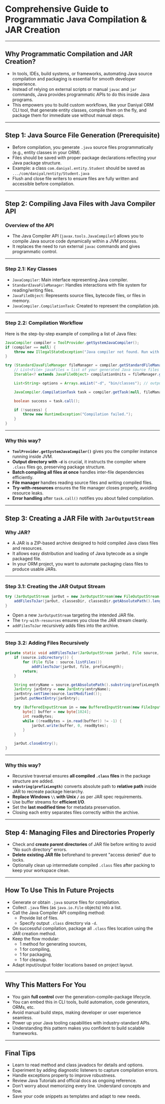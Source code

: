 # Comprehensive Guide to Programmatic Java Compilation & JAR Creation

***

## Why Programmatic Compilation and JAR Creation?

- In tools, IDEs, build systems, or frameworks, automating Java source compilation and packaging is essential for smooth developer experience.
- Instead of relying on external scripts or manual `javac` and `jar` commands, Java provides programmatic APIs to do this inside Java programs.
- This empowers you to build custom workflows, like your Daniyal ORM CLI tool, that generate entity classes, compile them on the fly, and package them for immediate use without manual steps.

***

## Step 1: Java Source File Generation (Prerequisite)

- Before compilation, you generate `.java` source files programmatically (e.g., entity classes in your ORM).
- Files should be saved with proper package declarations reflecting your Java package structure.
- Example: a class `com.daniyal.entity.Student` should be saved as `.../com/daniyal/entity/Student.java`
- Flush and close file writers to ensure files are fully written and accessible before compilation.

***

## Step 2: Compiling Java Files with Java Compiler API

### Overview of the API

- The Java Compiler API (`javax.tools.JavaCompiler`) allows you to compile Java source code dynamically within a JVM process.
- It replaces the need to run external `javac` commands and gives programmatic control.

***

### Step 2.1: Key Classes

- `JavaCompiler`: Main interface representing Java compiler.
- `StandardJavaFileManager`: Handles interactions with file system for reading/writing files.
- `JavaFileObject`: Represents source files, bytecode files, or files in memory.
- `JavaCompiler.CompilationTask`: Created to represent the compilation job.

***

### Step 2.2: Compilation Workflow

Here is the step-by-step example of compiling a list of Java files:

```java
JavaCompiler compiler = ToolProvider.getSystemJavaCompiler();
if (compiler == null) {
    throw new IllegalStateException("Java compiler not found. Run with a JDK, not JRE.");
}

try (StandardJavaFileManager fileManager = compiler.getStandardFileManager(null, null, null)) {
    // List<File> javaFiles = list of your generated Java source files
    Iterable<? extends JavaFileObject> compilationUnits = fileManager.getJavaFileObjectsFromFiles(javaFiles);

    List<String> options = Arrays.asList("-d", "bin/classes"); // output directory for class files

    JavaCompiler.CompilationTask task = compiler.getTask(null, fileManager, null, options, null, compilationUnits);

    boolean success = task.call();

    if (!success) {
        throw new RuntimeException("Compilation failed.");
    }
}
```

***

### Why this way?

- **`ToolProvider.getSystemJavaCompiler()`** gives you the compiler instance running inside JVM.
- **Output directory with `-d`** is crucial, it instructs the compiler where `.class` files go, preserving package structure.
- **Batch compiling all files at once** handles inter-file dependencies efficiently.
- **File manager** handles reading source files and writing compiled files.
- **Try-with-resources** ensures the file manager closes properly, avoiding resource leaks.
- **Error handling** after `task.call()` notifies you about failed compilation.

***

## Step 3: Creating a JAR File with `JarOutputStream`

### Why JAR?

- A JAR is a ZIP-based archive designed to hold compiled Java class files and resources.
- It allows easy distribution and loading of Java bytecode as a single packaged file.
- In your ORM project, you want to automate packaging class files to produce usable JARs.

***

### Step 3.1: Creating the JAR Output Stream

```java
try (JarOutputStream jarOut = new JarOutputStream(new FileOutputStream(jarFile))) {
    addFilesToJar(jarOut, classesDir, classesDir.getAbsolutePath().length() + 1);
}
```

- Open a new `JarOutputStream` targeting the intended JAR file.
- The `try-with-resources` ensures you close the JAR stream cleanly.
- `addFilesToJar` recursively adds files into the archive.

***

### Step 3.2: Adding Files Recursively

```java
private static void addFilesToJar(JarOutputStream jarOut, File source, int prefixLength) throws IOException {
    if (source.isDirectory()) {
        for (File file : source.listFiles())
            addFilesToJar(jarOut, file, prefixLength);
        return;
    }

    String entryName = source.getAbsolutePath().substring(prefixLength).replace("\\", "/");
    JarEntry jarEntry = new JarEntry(entryName);
    jarEntry.setTime(source.lastModified());
    jarOut.putNextEntry(jarEntry);

    try (BufferedInputStream in = new BufferedInputStream(new FileInputStream(source))) {
        byte[] buffer = new byte[1024];
        int readBytes;
        while ((readBytes = in.read(buffer)) != -1) {
            jarOut.write(buffer, 0, readBytes);
        }
    }

    jarOut.closeEntry();
}
```

***

### Why this way?

- Recursive traversal ensures **all compiled `.class` files** in the package structure are added.
- **`substring(prefixLength)`** converts absolute path to **relative path** inside JAR to recreate package hierarchy.
- **Replace Windows `\\` with Unix `/`** as per JAR spec requirements.
- Use buffer streams for **efficient I/O**.
- Set the **last modified time** for metadata preservation.
- Closing each entry separates files correctly within the archive.

***

## Step 4: Managing Files and Directories Properly

- Check and **create parent directories** of JAR file before writing to avoid “No such directory” errors.
- **Delete existing JAR file** beforehand to prevent "access denied" due to locks.
- Optionally clean up intermediate compiled `.class` files after packing to keep your workspace clean.

***

## How To Use This In Future Projects

- Generate or obtain `.java` source files for compilation.
- Collect `.java` files (as `java.io.File` objects) into a list.
- Call the Java Compiler API compiling method:
  - Provide list of files.
  - Specify output `.class` directory via `-d`.
- On successful compilation, package all `.class` files location using the JAR creation method.
- Keep the flow modular:
  - 1 method for generating sources,
  - 1 for compiling,
  - 1 for packaging,
  - 1 for cleanup.
- Adapt input/output folder locations based on project layout.

***

## Why This Matters For You

- You gain **full control** over the generation-compile-package lifecycle.
- You can embed this in CLI tools, build automation, code generators, ORMs, etc.
- Avoid manual build steps, making developer or user experience seamless.
- Power up your Java tooling capabilities with industry-standard APIs.
- Understanding this pattern makes you confident to build scalable frameworks.

***

## Final Tips

- Learn to read method and class javadocs for details and options.
- Experiment by adding diagnostic listeners to capture compilation errors.
- Handle exceptions properly to improve robustness.
- Review Java Tutorials and official docs as ongoing reference.
- Don’t worry about memorizing every line. Understand concepts and flow.
- Save your code snippets as templates and adapt to new needs.
